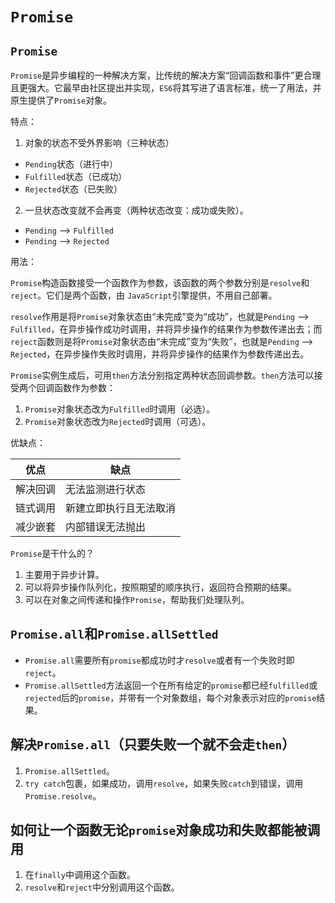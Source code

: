 # `Promise`

## `Promise`

`Promise`是异步编程的一种解决方案，比传统的解决方案“回调函数和事件”更合理且更强大。它最早由社区提出并实现，`ES6`将其写进了语言标准，统一了用法，并原生提供了`Promise`对象。

特点：

1. 对象的状态不受外界影响（三种状态）

- `Pending`状态（进行中）
- `Fulfilled`状态（已成功）
- `Rejected`状态（已失败）

2. 一旦状态改变就不会再变（两种状态改变：成功或失败）。

- `Pending` --> `Fulfilled`
- `Pending` --> `Rejected`

用法：

`Promise`构造函数接受一个函数作为参数，该函数的两个参数分别是`resolve`和`reject`。它们是两个函数，由 `JavaScript`引擎提供，不用自己部署。

`resolve`作用是将`Promise`对象状态由“未完成”变为“成功”，也就是`Pending` --> `Fulfilled`，在异步操作成功时调用，并将异步操作的结果作为参数传递出去；而`reject`函数则是将`Promise`对象状态由“未完成”变为“失败”，也就是`Pending` --> `Rejected`，在异步操作失败时调用，并将异步操作的结果作为参数传递出去。

`Promise`实例生成后，可用`then`方法分别指定两种状态回调参数。`then`方法可以接受两个回调函数作为参数：

1. `Promise`对象状态改为`Fulfilled`时调用（必选）。
2. `Promise`对象状态改为`Rejected`时调用（可选）。

优缺点：

| 优点     | 缺点                   |
| -------- | ---------------------- |
| 解决回调 | 无法监测进行状态       |
| 链式调用 | 新建立即执行且无法取消 |
| 减少嵌套 | 内部错误无法抛出       |

`Promise`是干什么的？

1. 主要用于异步计算。
2. 可以将异步操作队列化，按照期望的顺序执行，返回符合预期的结果。
3. 可以在对象之间传递和操作`Promise`，帮助我们处理队列。

## `Promise.all`和`Promise.allSettled`

- `Promise.all`需要所有`promise`都成功时才`resolve`或者有一个失败时即`reject`。
- `Promise.allSettled`方法返回一个在所有给定的`promise`都已经`fulfilled`或`rejected`后的`promise`，并带有一个对象数组，每个对象表示对应的`promise`结果。

## 解决`Promise.all`（只要失败一个就不会走`then`）

1. `Promise.allSettled`。
2. `try catch`包裹，如果成功，调用`resolve`，如果失败`catch`到错误，调用`Promise.resolve`。

## 如何让一个函数无论`promise`对象成功和失败都能被调用

1. 在`finally`中调用这个函数。
2. `resolve`和`reject`中分别调用这个函数。
